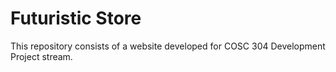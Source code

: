 # Futuristic Store
This repository consists of a website developed for COSC 304 Development Project stream.


